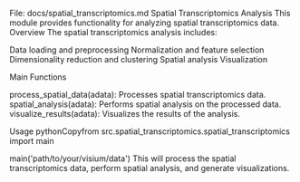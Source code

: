 File: docs/spatial_transcriptomics.md
Spatial Transcriptomics Analysis
This module provides functionality for analyzing spatial transcriptomics data.
Overview
The spatial transcriptomics analysis includes:

Data loading and preprocessing
Normalization and feature selection
Dimensionality reduction and clustering
Spatial analysis
Visualization

Main Functions

process_spatial_data(adata): Processes spatial transcriptomics data.
spatial_analysis(adata): Performs spatial analysis on the processed data.
visualize_results(adata): Visualizes the results of the analysis.

Usage
pythonCopyfrom src.spatial_transcriptomics.spatial_transcriptomics import main

main('path/to/your/visium/data')
This will process the spatial transcriptomics data, perform spatial analysis, and generate visualizations.

